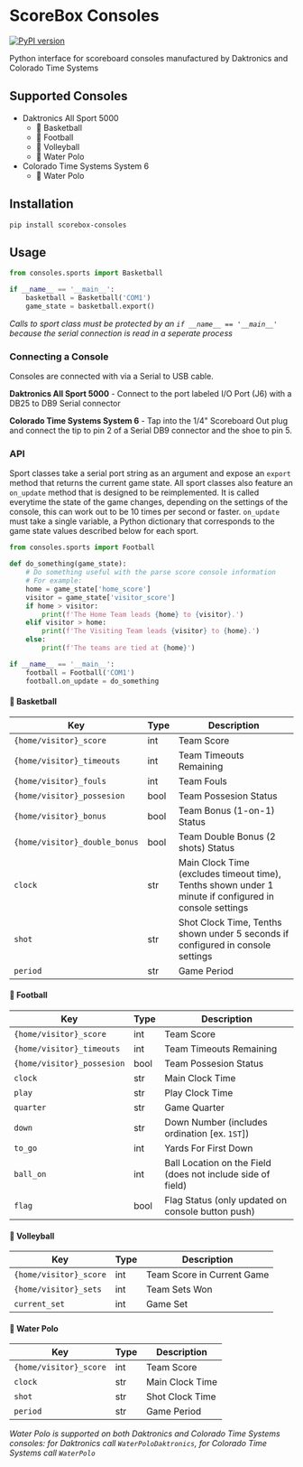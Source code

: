 # ScoreBox Consoles
[![PyPI version](https://badge.fury.io/py/scorebox-consoles.svg)](https://badge.fury.io/py/scorebox-consoles)

Python interface for scoreboard consoles manufactured by Daktronics and Colorado Time Systems

## Supported Consoles
- Daktronics All Sport 5000
    - :basketball: Basketball
    - :football: Football
    - :volleyball: Volleyball
    - :water_polo: Water Polo
- Colorado Time Systems System 6
    - :water_polo: Water Polo

## Installation
`pip install scorebox-consoles`

## Usage
```python
from consoles.sports import Basketball

if __name__ == '__main__':
    basketball = Basketball('COM1')
    game_state = basketball.export()
```
*Calls to sport class must be protected by an `if __name__ == '__main__'` because the serial connection is read in a seperate process*

### Connecting a Console
Consoles are connected with via a Serial to USB cable.

**Daktronics All Sport 5000** - Connect to the port labeled I/O Port (J6) with a DB25 to DB9 Serial connector

**Colorado Time Systems System 6** - Tap into the 1/4" Scoreboard Out plug and connect the tip to pin 2 of a Serial DB9 connector and the shoe to pin 5.

### API
Sport classes take a serial port string as an argument and expose an `export` method that returns the current game state.  All sport classes also feature an `on_update` method that is designed to be reimplemented.  It is called everytime the state of the game changes, depending on the settings of the console, this can work out to be 10 times per second or faster.  `on_update` must take a single variable, a Python dictionary that corresponds to the game state values described below for each sport.
```python
from consoles.sports import Football

def do_something(game_state):
    # Do something useful with the parse score console information
    # For example:
    home = game_state['home_score']
    visitor = game_state['visitor_score']
    if home > visitor:
        print(f'The Home Team leads {home} to {visitor}.')
    elif visitor > home:
        print(f'The Visiting Team leads {visitor} to {home}.')
    else:
        print(f'The teams are tied at {home}')

if __name__ == '__main__':
    football = Football('COM1')
    football.on_update = do_something
```

#### :basketball: Basketball
| Key | Type | Description |
| --- | --- | --- |
| `{home/visitor}_score` | int | Team Score |
| `{home/visitor}_timeouts` | int | Team Timeouts Remaining |
| `{home/visitor}_fouls` | int | Team Fouls |
| `{home/visitor}_possesion` | bool | Team Possesion Status |
| `{home/visitor}_bonus` | bool | Team Bonus (1-on-1) Status |
| `{home/visitor}_double_bonus` | bool | Team Double Bonus (2 shots) Status |
| `clock` | str | Main Clock Time (excludes timeout time), Tenths shown under 1 minute if configured in console settings |
| `shot` | str | Shot Clock Time, Tenths shown under 5 seconds if configured in console settings |
| `period` | str | Game Period |

#### :football: Football
| Key | Type | Description |
| --- | --- | --- |
| `{home/visitor}_score` | int | Team Score |
| `{home/visitor}_timeouts` | int | Team Timeouts Remaining |
| `{home/visitor}_possesion` | bool | Team Possesion Status |
| `clock` | str | Main Clock Time |
| `play` | str | Play Clock Time |
| `quarter` | str | Game Quarter |
| `down` | str | Down Number (includes ordination [ex. `1ST`]) |
| `to_go`| int | Yards For First Down |
| `ball_on` | int | Ball Location on the Field (does not include side of field) |
| `flag` | bool | Flag Status (only updated on console button push) |

#### :volleyball: Volleyball
| Key | Type | Description |
| --- | --- | --- |
| `{home/visitor}_score` | int | Team Score in Current Game |
| `{home/visitor}_sets` | int | Team Sets Won |
| `current_set` | int | Game Set |

#### :water_polo: Water Polo
| Key | Type | Description |
| --- | --- | --- |
| `{home/visitor}_score` | int | Team Score |
| `clock` | str | Main Clock Time |
| `shot` | str | Shot Clock Time |
| `period` | str | Game Period |
*Water Polo is supported on both Daktronics and Colorado Time Systems consoles: for Daktronics call `WaterPoloDaktronics`, for Colorado Time Systems call `WaterPolo`*